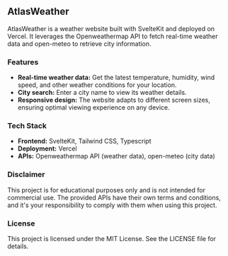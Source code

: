 ## AtlasWeather

AtlasWeather is a weather website built with SvelteKit and deployed on Vercel. It leverages the Openweathermap API to fetch real-time weather data and open-meteo to retrieve city information.

### Features

- **Real-time weather data:** Get the latest temperature, humidity, wind speed, and other weather conditions for your location.
- **City search:** Enter a city name to view its weather details.
- **Responsive design:** The website adapts to different screen sizes, ensuring optimal viewing experience on any device.

### Tech Stack

- **Frontend:** SvelteKit, Tailwind CSS, Typescript
- **Deployment:** Vercel
- **APIs:** Openweathermap API (weather data), open-meteo (city data)

### Disclaimer

This project is for educational purposes only and is not intended for commercial use. The provided APIs have their own terms and conditions, and it's your responsibility to comply with them when using this project.

### License

This project is licensed under the MIT License. See the LICENSE file for details.
